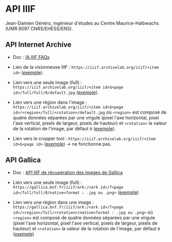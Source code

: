 # API IIIF

Jean-Damien Généro, ingénieur d'études au Centre Maurice-Halbwachs (UMR 8097 CNRS/EHESS/ENS).

## API Internet Archive

* Doc : [IA IIIF FAQs](https://archive.readme.io/docs/ia-iiif-faqs)

* Lien de la visionneuse IIIF : `https://iiif.archivelab.org/iiif/<item id>` ([exemple](https://iiif.archivelab.org/iiif/lesouvriersdesde03sociuoft)).

* Lien vers une seule image (full) : `https://iiif.archivelab.org/iiif/<item id>$<page id>/full/full/0/default.jpg` ([exemple](https://iiif.archivelab.org/iiif/lesouvriersdesde03sociuoft$34/full/full/0/default.jpg)).

* Lien vers une région dans l'image : `https://iiif.archivelab.org/iiif/<item id>$<page id>/<region>/full/<rotation>/default.jpg` où `<region>` est composé de quatre données séparées par une virgule (pixel l'axe horizontal, pixel l'axe vertical, pixels de largeur, pixels de hauteur) et `<rotation>` la valeur de la rotation de l'image, par défaut `0` ([exemple](https://iiif.archivelab.org/iiif/TheGeometry$1/-1602,175,793,396/full/0/default.jpg)).

* Lien vers le cropper tool : `https://iiif.archivelab.org/iiif/<item id>$<page id>` ([exemple](https://iiif.archivelab.org/iiif/lesouvriersdesde03sociuoft$34)) -> ne fonctionne pas.

## API Gallica

* Doc : [API IIIF de récupération des images de Gallica](http://api.bnf.fr/api-iiif-de-recuperation-des-images-de-gallica)

* Lien vers une seule image (full) : `https://gallica.bnf.fr/iiif/ark:/<ark id>/f<page id>/full/full/0/native<format : .jpg ou .png>` ([exemple](https://gallica.bnf.fr/iiif/ark:/12148/bpt6k633133/f29/full/full/0/native.jpg))

* Lien vers une région dans une image : `https://gallica.bnf.fr/iiif/ark:/<ark id>/f<page id>/<region>/full/<rotation>/native<format : .jpg ou .png>` où `<region>` est composé de quatre données séparées par une virgule (pixel l'axe horizontal, pixel l'axe vertical, pixels de largeur, pixels de hauteur) et `<rotation>` la valeur de la rotation de l'image, par défaut `0` ([exemple](https://gallica.bnf.fr/iiif/ark:/12148/bpt6k633133/f29/780,3520,1848,668/full/0/native.jpg))




